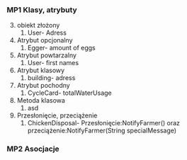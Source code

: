 <h3>MP1 Klasy, atrybuty</h3>

3. obiekt złożony
   1. User- Adress
4. Atrybut opcjonalny
   1. Egger- amount of eggs
5. Atrybut powtarzalny
   1. User- first names
6. Atrybut klasowy
   1. building- adress
7. Atrybut pochodny
   1. CycleCard- totalWaterUsage
8. Metoda klasowa
   1. asd
9. Przesłonięcie, przeciążenie
   1. ChickenDisposal- Przesłonięcie:NotifyFarmer() oraz przeciążenie:NotifyFarmer(String specialMessage)

<h3>MP2 Asocjacje</h3>

